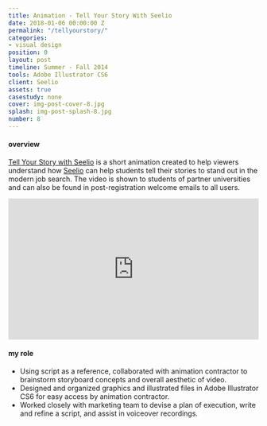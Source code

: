 ```yaml
---
title: Animation - Tell Your Story With Seelio
date: 2018-01-06 00:00:00 Z
permalink: "/tellyourstory/"
categories:
- visual design
position: 0
layout: post
timeline: Summer - Fall 2014
tools: Adobe Illustrator CS6
client: Seelio
assets: true
casestudy: none
cover: img-post-cover-8.jpg
splash: img-post-splash-8.jpg
number: 8
---
```


<h4 class="heading heading--regular heading--emphasize">overview</h4>
<div class="marker-post-heading"></div>
<p>
	<a href="https://www.youtube.com/watch?v=rj9aCdghEGo">Tell Your Story with Seelio</a> is a short animation created to help viewers understand how <a href="http://seelio.com" target="_blank">Seelio</a> can help students tell their stories to stand out in the modern job search. The video is shown to students of partner universities and can also be found in post-registration welcome emails to all users.
</p>

<div class="work__page__attach__container--video" style="position:relative;width:100%;height:0;padding-bottom:56.25%;">
	<iframe src="https://www.youtube.com/embed/rj9aCdghEGo" frameborder="0" allowfullscreen="allowfullscreen" class="work__page__attach--video" style="position:absolute;top:0;left:0;width:100%;height:100%"></iframe>
</div>

<h4 class="heading heading--regular heading--emphasize post__heading--stacked">my role</h4>
<div class="marker-post-heading"></div>
<ul>
	<li>Using script as a reference, collaborated with animation contractor to brainstorm storyboard concepts and overall aesthetic of video.</li>
	<li>Designed and organized graphics and illustrated files in Adobe Illustrator CS6 for easy access by animation contractor.</li>
	<li>Worked closely with marketing team to devise a plan of execution, write and refine a script, and assist in voiceover recordings.</li>
</ul>